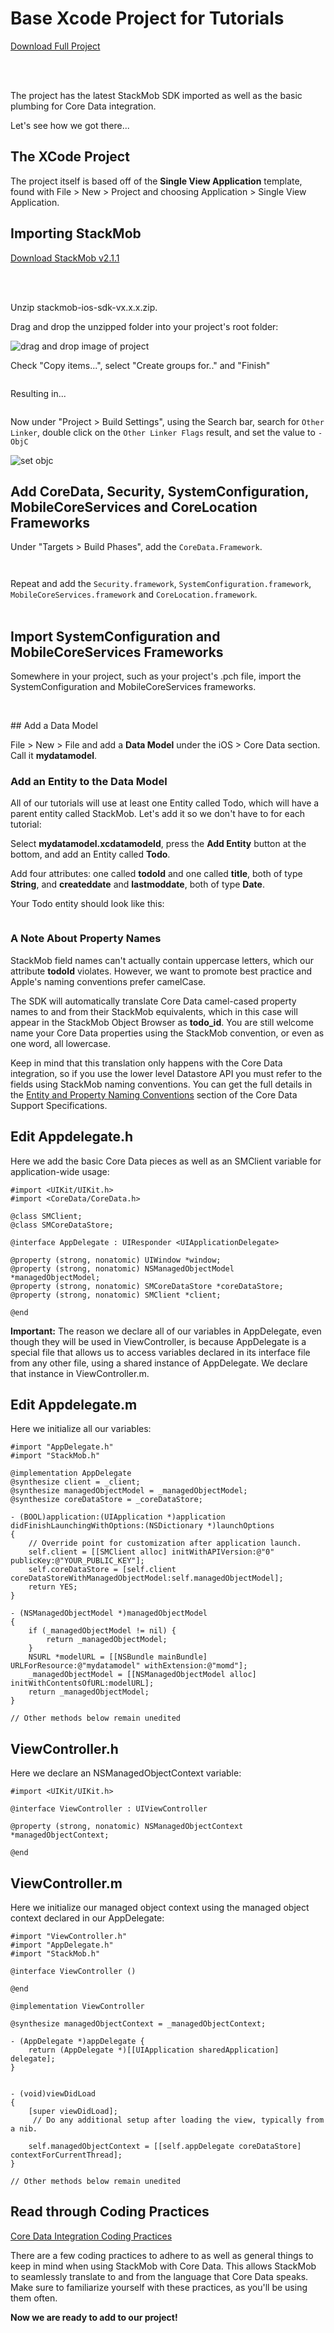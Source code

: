 Base Xcode Project for Tutorials
=============

<a href="https://s3.amazonaws.com/static.stackmob.com/tutorial-source-code/ios/base-project.zip" class="button">Download Full Project</a>

<br/>
<br/>

The project has the latest StackMob SDK imported as well as the basic plumbing for Core Data integration.

Let's see how we got there...

## The XCode Project

The project itself is based off of the **Single View Application** template, found with File > New > Project and choosing Application > Single View Application.

## Importing StackMob

<a href="https://s3.amazonaws.com/static.stackmob.com/sdks/ios/stackmob-ios-sdk-v2.1.1.zip" class="button">Download StackMob v2.1.1</a>

<br/>
<br/>

Unzip stackmob-ios-sdk-vx.x.x.zip.

Drag and drop the unzipped folder into your project's root folder:
     <p class="screenshot"><img src="https://s3.amazonaws.com/static.stackmob.com/images/ios/gettingstarted/StackMob-Getting-Started-iOS-Add-StackMob.png" alt="drag and drop image of project"/></p>

Check "Copy items...", select "Create groups for.." and "Finish"
     <p class="screenshot"><img src="https://s3.amazonaws.com/static.stackmob.com/images/ios/gettingstarted/StackMob-Getting-Started-iOS-Added-StackMob.png" alt=""/></p>

Resulting in...
     <p class="screenshot"><img src="https://s3.amazonaws.com/static.stackmob.com/images/ios/gettingstarted/StackMob-Getting-Started-iOS-Added-StackMob-2.png" alt=""/></p>

Now under "Project > Build Settings", using the Search bar, search for `Other Linker`, double click on the `Other Linker Flags` result, and set the value to `-ObjC`
    <p class="screenshot"><img src="https://s3.amazonaws.com/static.stackmob.com/images/ios/gettingstarted/StackMob-Getting-Started-iOS-Add-Linker-Flag.png" alt="set objc"/></p>

## Add CoreData, Security, SystemConfiguration, MobileCoreServices and CoreLocation Frameworks

Under "Targets > Build Phases", add the `CoreData.Framework`.
     <p class="screenshot"><img src="https://s3.amazonaws.com/static.stackmob.com/images/ios/gettingstarted/StackMob-Getting-Started-iOS-Add-CoreData.png" alt=""/></p>
     <p class="screenshot"><img src="https://s3.amazonaws.com/static.stackmob.com/images/ios/gettingstarted/StackMob-Getting-Started-iOS-Search-for-CoreData.png" alt=""/></p>

Repeat and add the `Security.framework`, `SystemConfiguration.framework`, `MobileCoreServices.framework` and `CoreLocation.framework`.
<br/>
<br/>
## Import SystemConfiguration and MobileCoreServices Frameworks

Somewhere in your project, such as your project's .pch file, import the SystemConfiguration and MobileCoreServices frameworks.
     <p class="screenshot"><img src="https://s3.amazonaws.com/static.stackmob.com/images/ios/tutorials/base-project/pchFile.png" alt=""/></p>

<br/>
## Add a Data Model

File > New > File and add a **Data Model** under the iOS > Core Data section. Call it **mydatamodel**.

### Add an Entity to the Data Model

All of our tutorials will use at least one Entity called Todo, which will have a parent entity called StackMob. Let's add it so we don't have to for each tutorial:

Select **mydatamodel.xcdatamodeld**, press the **Add Entity** button at the bottom, and add an Entity called **Todo**.

Add four attributes: one called **todoId** and one called **title**, both of type **String**, and **createddate** and **lastmoddate**, both of type **Date**.

Your Todo entity should look like this:
	<p class="screenshot"><img src="https://s3.amazonaws.com/static.stackmob.com/images/ios/tutorials/base-project/todo_entity.png" alt=""/></p>


### A Note About Property Names

StackMob field names can't actually contain uppercase letters, which our attribute **todoId** violates. However, we want to promote best practice and Apple's naming conventions prefer camelCase.

The SDK will automatically translate Core Data camel-cased property names to and from their StackMob equivalents, which in this case will appear in the StackMob Object Browser as **todo_id**. You are still welcome name your Core Data properties using the StackMob convention, or even as one word, all lowercase. 

Keep in mind that this translation only happens with the Core Data integration, so if you use the lower level Datastore API you must refer to the fields using StackMob naming conventions.  You can get the full details in the <a href="http://stackmob.github.com/stackmob-ios-sdk/CoreDataSupportSpecs.html" target="_blank">Entity and Property Naming Conventions</a> section of the Core Data Support Specifications.  

     
## Edit Appdelegate.h

Here we add the basic Core Data pieces as well as an SMClient variable for application-wide usage:

```obj-c,2,4-5,9-12
#import <UIKit/UIKit.h>
#import <CoreData/CoreData.h>

@class SMClient;
@class SMCoreDataStore;

@interface AppDelegate : UIResponder <UIApplicationDelegate>

@property (strong, nonatomic) UIWindow *window;
@property (strong, nonatomic) NSManagedObjectModel *managedObjectModel;
@property (strong, nonatomic) SMCoreDataStore *coreDataStore;
@property (strong, nonatomic) SMClient *client;

@end
```

**Important:** The reason we declare all of our variables in AppDelegate, even though they will be used in ViewController, is because AppDelegate is a special file that allows us to access variables declared in its interface file from any other file, using a shared instance of AppDelegate. We declare that instance in ViewController.m.

## Edit Appdelegate.m

Here we initialize all our variables:

```obj-c,2,5-7,12-13,17-25
#import "AppDelegate.h"
#import "StackMob.h"

@implementation AppDelegate
@synthesize client = _client;
@synthesize managedObjectModel = _managedObjectModel;
@synthesize coreDataStore = _coreDataStore;

- (BOOL)application:(UIApplication *)application didFinishLaunchingWithOptions:(NSDictionary *)launchOptions
{
    // Override point for customization after application launch.
    self.client = [[SMClient alloc] initWithAPIVersion:@"0" publicKey:@"YOUR_PUBLIC_KEY"];
    self.coreDataStore = [self.client coreDataStoreWithManagedObjectModel:self.managedObjectModel];
    return YES;
}

- (NSManagedObjectModel *)managedObjectModel
{
    if (_managedObjectModel != nil) {
        return _managedObjectModel;
    }
    NSURL *modelURL = [[NSBundle mainBundle] URLForResource:@"mydatamodel" withExtension:@"momd"];
    _managedObjectModel = [[NSManagedObjectModel alloc] initWithContentsOfURL:modelURL];
    return _managedObjectModel;
}

// Other methods below remain unedited

```


## ViewController.h

Here we declare an NSManagedObjectContext variable:

```obj-c,5
#import <UIKit/UIKit.h>

@interface ViewController : UIViewController

@property (strong, nonatomic) NSManagedObjectContext *managedObjectContext;

@end
```

## ViewController.m

Here we initialize our managed object context using the managed object context declared in our AppDelegate:

```obj-c,2-3,11,13-15,23
#import "ViewController.h"
#import "AppDelegate.h"
#import "StackMob.h"

@interface ViewController ()

@end

@implementation ViewController

@synthesize managedObjectContext = _managedObjectContext;

- (AppDelegate *)appDelegate {
    return (AppDelegate *)[[UIApplication sharedApplication] delegate];
}


- (void)viewDidLoad
{
    [super viewDidLoad];
     // Do any additional setup after loading the view, typically from a nib.
    
    self.managedObjectContext = [[self.appDelegate coreDataStore] contextForCurrentThread];
}

// Other methods below remain unedited
```

## Read through Coding Practices

<a href="https://developer.stackmob.com/ios-sdk/core-data-guide#CodingPractices" target="_blank">Core Data Integration Coding Practices</a>

There are a few coding practices to adhere to as well as general things to keep in mind when using StackMob with Core Data. This allows StackMob to seamlessly translate to and from the language that Core Data speaks. Make sure to familiarize yourself with these practices, as you'll be using them often.

<b>Now we are ready to add to our project!</b>


